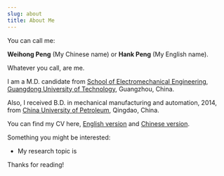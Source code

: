 ```yaml
---
slug: about
title: About Me
---
```

You can call me:

**Weihong Peng** (My Chinese name) or
**Hank Peng** (My English name).

Whatever you call, are me.

I am a M.D. candidate from <u>[School of Electromechanical Engineering](http://jdgcxy.gdut.edu.cn/)</u>, 
<u>[Guangdong University of Technology](http://www.gdut.edu.cn/)</u>, Guangzhou, China.

Also, I received B.D. in mechanical manufacturing and automation, 2014, from <u>[China University of Petroleum](http://www.upc.edu.cn/)</u>, Qingdao, China.

You can find my CV here, [English version]() 
and [Chinese version]().

Something you might be interested:

+ My research topic is 




Thanks for reading!
